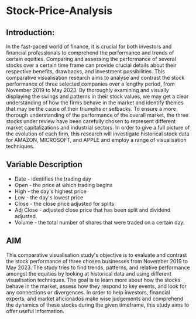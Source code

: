 # Stock-Price-Analysis
## Introduction:
In the fast-paced world of finance, it is crucial for both investors and financial professionals 
to comprehend the performance and trends of certain equities. Comparing and assessing the 
performance of several stocks over a certain time frame can provide crucial details about their 
respective benefits, drawbacks, and investment possibilities.
This comparative visualisation research aims to analyse and contrast the stock performance of 
three selected companies over a lengthy period, from November 2019 to May 2023. By 
thoroughly examining and visually displaying the swings and patterns in their stock values, 
we may get a clear understanding of how the firms behave in the market and identify themes 
that may be the cause of their triumphs or setbacks.
To ensure a more thorough understanding of the performance of the overall market, the three 
stocks under review have been carefully chosen to represent different market capitalizations 
and industrial sectors. In order to give a full picture of the evolution of each firm, this 
research will investigate historical stock data for AMAZON, MICROSOFT, and APPLE and 
employ a range of visualisation techniques.

## Variable Description
 - Date - identifies the trading day
 - Open - the price at which trading begins
 - High - the day's highest price
 - Low - the day's lowest price
 - Close - the close price adjusted for splits
 - Adj Close - adjusted close price that has been split and dividend adjusted.
 - Volume - the total number of shares that were traded on a certain day.

## AIM
This comparative visualisation study's objective is to evaluate and contrast the stock 
performance of three chosen businesses from November 2019 to May 2023. The study tries to 
find trends, patterns, and relative performance amongst the equities by looking at historical 
data and using different visualisation techniques. The goal is to learn more about how the stocks 
behave in the market, assess how they respond to key events, and look for any connections or 
divergences. In order to help investors, financial experts, and market aficionados make wise 
judgements and comprehend the dynamics of these stocks during the given timeframe, this 
study aims to offer useful information.
